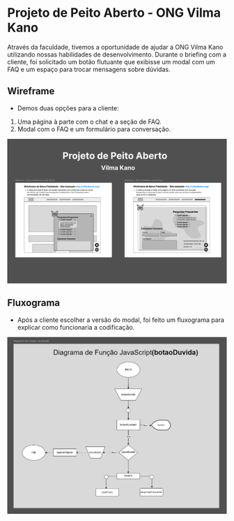 # Projeto de Peito Aberto - ONG Vilma Kano

Através da faculdade, tivemos a oportunidade de ajudar a ONG Vilma Kano utilizando nossas habilidades de desenvolvimento. Durante o briefing com a cliente, foi solicitado um botão flutuante que exibisse um modal com um FAQ e um espaço para trocar mensagens sobre dúvidas.

## Wireframe

- Demos duas opções para a cliente:

1. Uma página à parte com o chat e a seção de FAQ.
2. Modal com o FAQ e um formulário para conversação.

![Primeiro Wireframe](./assets/images/wireframe-baixa-fidelidade.png)

## Fluxograma

- Após a cliente escolher a versão do modal, foi feito um fluxograma para explicar como funcionaria a codificação.

![Fluxograma](./assets/images/fluxograma-da-funcao-JavaScript.jpg)
